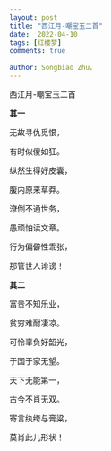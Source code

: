 ```yaml
---
layout: post
title: "西江月-嘲宝玉二首"
date:  2022-04-10
tags: [红楼梦]
comments: true
 
author: Songbiao Zhu。
---
```


西江月-嘲宝玉二首



<!-- more -->



**其一**



无故寻仇觅恨，

有时似傻如狂。

纵然生得好皮囊，

腹内原来草莽。

潦倒不通世务，

愚顽怕读文章。

行为偏僻性乖张，

那管世人诽谤！



**其二**

富贵不知乐业，

贫穷难耐凄凉。

可怜辜负好韶光，

于国于家无望。

天下无能第一，

古今不肖无双。

寄言纨绔与膏粱，

莫肖此儿形状！

